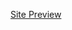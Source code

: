 <a target="_blank" href="https://moesha463.github.io/Example-Landing-Site-Template/">Site Preview</a>
